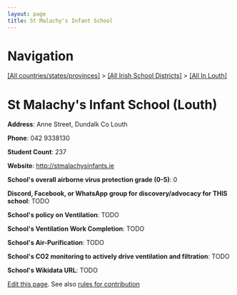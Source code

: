```yaml
---
layout: page
title: St Malachy's Infant School
---
```

# Navigation

[[All countries/states/provinces]](../../..) > [[All Irish School Districts]](../..) > [[All In Louth]](..)

# St Malachy's Infant School (Louth)

**Address**: Anne Street, Dundalk Co Louth

**Phone**: 042 9338130

**Student Count**: 237

**Website**: <http://stmalachysinfants.ie>

**School's overall airborne virus protection grade (0-5)**: 0

**Discord, Facebook, or WhatsApp group for discovery/advocacy for THIS school**: TODO

**School's policy on Ventilation**: TODO

**School's Ventilation Work Completion**: TODO

**School's Air-Purification**: TODO

**School's CO2 monitoring to actively drive ventilation and filtration**: TODO

**School's Wikidata URL**: TODO


[Edit this page](https://github.com/ventilate-schools/Ireland/edit/main/./Louth/St_Malachy's_Infant_School.md). See also [rules for contribution](../../../contribution-rules/)
